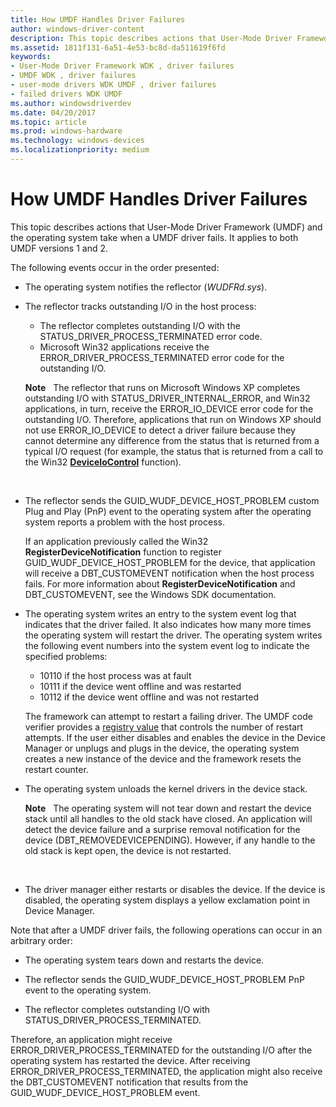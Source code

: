 ```yaml
---
title: How UMDF Handles Driver Failures
author: windows-driver-content
description: This topic describes actions that User-Mode Driver Framework (UMDF) and the operating system take when a UMDF driver fails. It applies to both UMDF versions 1 and 2.
ms.assetid: 1811f131-6a51-4e53-bc8d-da511619f6fd
keywords:
- User-Mode Driver Framework WDK , driver failures
- UMDF WDK , driver failures
- user-mode drivers WDK UMDF , driver failures
- failed drivers WDK UMDF
ms.author: windowsdriverdev
ms.date: 04/20/2017
ms.topic: article
ms.prod: windows-hardware
ms.technology: windows-devices
ms.localizationpriority: medium
---
```


# How UMDF Handles Driver Failures


This topic describes actions that User-Mode Driver Framework (UMDF) and the operating system take when a UMDF driver fails. It applies to both UMDF versions 1 and 2.

The following events occur in the order presented:

-   The operating system notifies the reflector (*WUDFRd.sys*).

-   The reflector tracks outstanding I/O in the host process:
    -   The reflector completes outstanding I/O with the STATUS\_DRIVER\_PROCESS\_TERMINATED error code.
    -   Microsoft Win32 applications receive the ERROR\_DRIVER\_PROCESS\_TERMINATED error code for the outstanding I/O.

    **Note**   The reflector that runs on Microsoft Windows XP completes outstanding I/O with STATUS\_DRIVER\_INTERNAL\_ERROR, and Win32 applications, in turn, receive the ERROR\_IO\_DEVICE error code for the outstanding I/O. Therefore, applications that run on Windows XP should not use ERROR\_IO\_DEVICE to detect a driver failure because they cannot determine any difference from the status that is returned from a typical I/O request (for example, the status that is returned from a call to the Win32 [**DeviceIoControl**](https://msdn.microsoft.com/library/windows/desktop/aa363216) function).

     

-   The reflector sends the GUID\_WUDF\_DEVICE\_HOST\_PROBLEM custom Plug and Play (PnP) event to the operating system after the operating system reports a problem with the host process.

    If an application previously called the Win32 **RegisterDeviceNotification** function to register GUID\_WUDF\_DEVICE\_HOST\_PROBLEM for the device, that application will receive a DBT\_CUSTOMEVENT notification when the host process fails. For more information about **RegisterDeviceNotification** and DBT\_CUSTOMEVENT, see the Windows SDK documentation.

-   The operating system writes an entry to the system event log that indicates that the driver failed. It also indicates how many more times the operating system will restart the driver. The operating system writes the following event numbers into the system event log to indicate the specified problems:

    -   10110 if the host process was at fault
    -   10111 if the device went offline and was restarted
    -   10112 if the device went offline and was not restarted

    The framework can attempt to restart a failing driver. The UMDF code verifier provides a [registry value](using-umdf-verifier.md) that controls the number of restart attempts. If the user either disables and enables the device in the Device Manager or unplugs and plugs in the device, the operating system creates a new instance of the device and the framework resets the restart counter.

-   The operating system unloads the kernel drivers in the device stack.

    **Note**   The operating system will not tear down and restart the device stack until all handles to the old stack have closed. An application will detect the device failure and a surprise removal notification for the device (DBT\_REMOVEDEVICEPENDING). However, if any handle to the old stack is kept open, the device is not restarted.

     

-   The driver manager either restarts or disables the device. If the device is disabled, the operating system displays a yellow exclamation point in Device Manager.

Note that after a UMDF driver fails, the following operations can occur in an arbitrary order:

-   The operating system tears down and restarts the device.

-   The reflector sends the GUID\_WUDF\_DEVICE\_HOST\_PROBLEM PnP event to the operating system.

-   The reflector completes outstanding I/O with STATUS\_DRIVER\_PROCESS\_TERMINATED.

Therefore, an application might receive ERROR\_DRIVER\_PROCESS\_TERMINATED for the outstanding I/O after the operating system has restarted the device. After receiving ERROR\_DRIVER\_PROCESS\_TERMINATED, the application might also receive the DBT\_CUSTOMEVENT notification that results from the GUID\_WUDF\_DEVICE\_HOST\_PROBLEM event.

 

 





